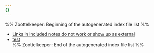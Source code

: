 ```yaml
---
{}
---
```

   
%% Zoottelkeeper: Beginning of the autogenerated index file list  %%   
   
-  [Links in included notes do not work or show up as external](../Buglog/Links%20in%20included%20notes%20do%20not%20work%20or%20show%20up%20as%20external.md)   
-  [test](../Buglog/test/test.md)   
%% Zoottelkeeper: End of the autogenerated index file list  %%
